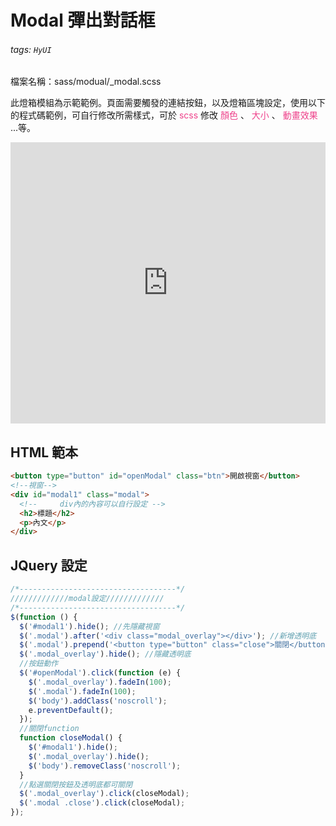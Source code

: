 # Modal 彈出對話框

###### tags: `HyUI`

檔案名稱：sass/modual/\_modal.scss

此燈箱模組為示範範例。頁面需要觸發的連結按鈕，以及燈箱區塊設定，使用以下的程式碼範例，可自行修改所需樣式，可於 <font color="#EE428B">scss</font> 修改 <font color="#EE428B">顏色</font> 、 <font color="#EE428B">大小</font> 、 <font color="#EE428B">動畫效果</font> ...等。

<iframe height="450" style="width: 100%;" scrolling="no" title="Modal 彈出對話框" src="https://codepen.io/u00hyui/embed/JjWGaWa?height=265&theme-id=dark&default-tab=js,result" frameborder="no" loading="lazy" allowtransparency="true" allowfullscreen="true">
  See the Pen <a href='https://codepen.io/u00hyui/pen/JjWGaWa'>Modal 彈出對話框</a> by u00hyui
  (<a href='https://codepen.io/u00hyui'>@u00hyui</a>) on <a href='https://codepen.io'>CodePen</a>.
</iframe>

## HTML 範本

```html
<button type="button" id="openModal" class="btn">開啟視窗</button>
<!--視窗-->
<div id="modal1" class="modal">
  <!--     div內的內容可以自行設定 -->
  <h2>標題</h2>
  <p>內文</p>
</div>
```

## JQuery 設定

```javascript
/*-----------------------------------*/
/////////////modal設定/////////////
/*-----------------------------------*/
$(function () {
  $('#modal1').hide(); //先隱藏視窗
  $('.modal').after('<div class="modal_overlay"></div>'); //新增透明底
  $('.modal').prepend('<button type="button" class="close">關閉</button>'); //新增關閉按鈕
  $('.modal_overlay').hide(); //隱藏透明底
  //按鈕動作
  $('#openModal').click(function (e) {
    $('.modal_overlay').fadeIn(100);
    $('.modal').fadeIn(100);
    $('body').addClass('noscroll');
    e.preventDefault();
  });
  //關閉function
  function closeModal() {
    $('#modal1').hide();
    $('.modal_overlay').hide();
    $('body').removeClass('noscroll');
  }
  //點選關閉按鈕及透明底都可關閉
  $('.modal_overlay').click(closeModal);
  $('.modal .close').click(closeModal);
});
```

<style>
.ui-infobar{
max-width:95%;
}
.markdown-body{
max-width:95%;
}
</style>
